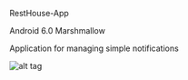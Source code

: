 RestHouse-App

Android 6.0 Marshmallow

Application for managing simple notifications

![alt tag](https://github.com/StavPanos/RestHouse-App/tree/master/app/src/main/res/mipmap-hdpi/ic_launcher.png)
